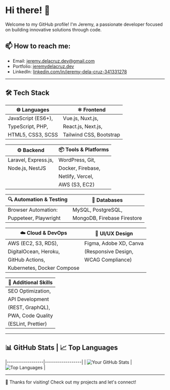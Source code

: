 # Hi there! 👋

Welcome to my GitHub profile! I'm Jeremy, a passionate developer focused on building innovative solutions through code.

## 📫 How to reach me:
- Email: [jeremy.delacruz.dev@gmail.com](mailto:jeremy.delacruz.dev@gmail.com)
- Portfolio: [jeremydelacruz.dev](https://jeremydelacruz.dev)
- LinkedIn: [linkedin.com/in/jeremy-dela-cruz-341331278](https://linkedin.com/in/jeremy-dela-cruz-341331278)

---

## 🛠️ Tech Stack

| 🌐 Languages            | ⚛️ Frontend                  |
|-------------------------|------------------------------|
| JavaScript (ES6+),      | Vue.js, Nuxt.js,             |
| TypeScript, PHP,        | React.js, Next.js,           |
| HTML5, CSS3, SCSS       | Tailwind CSS, Bootstrap      |

| ⚙️ Backend              | 📦 Tools & Platforms         |
|-------------------------|------------------------------|
| Laravel, Express.js,    | WordPress, Git,              |
| Node.js, NestJS         | Docker, Firebase,            |
|                         | Netlify, Vercel,             |
|                         | AWS (S3, EC2)                |

| 🔍 Automation & Testing  | 📂 Databases                 |
|--------------------------|-----------------------------|
| Browser Automation:      | MySQL, PostgreSQL,          |
| Puppeteer, Playwright    | MongoDB, Firebase Firestore |

| ☁️ Cloud & DevOps       | 🎨 UI/UX Design              |
|--------------------------|------------------------------|
| AWS (EC2, S3, RDS),      | Figma, Adobe XD, Canva       |
| DigitalOcean, Heroku,    | (Responsive Design,         |
| GitHub Actions,          | WCAG Compliance)             |
| Kubernetes, Docker Compose|                              |

| 🔧 Additional Skills     |
|--------------------------|
| SEO Optimization,        |
| API Development          |
| (REST, GraphQL),         |
| PWA, Code Quality        |
| (ESLint, Prettier)       |

---

## 📊 GitHub Stats | 📈 Top Languages
|------------------|------------------|
| ![Your GitHub Stats](https://github-readme-stats.vercel.app/api?username=JDCxDEV&show_icons=true&theme=radical) | ![Top Languages](https://github-readme-stats.vercel.app/api/top-langs/?username=JDCxDEV&layout=compact&theme=radical) |

---

🌟 Thanks for visiting! Check out my projects and let's connect!

